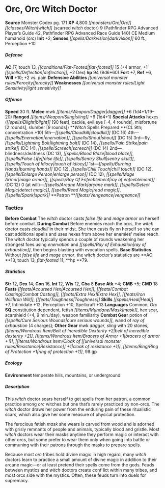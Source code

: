 ﻿---
cssclass: [monsters]
title1: Orc, Orc Witch Doctor
title2: Orc Witch Doctor
CR: 8
sources:
- name: Monster Codex
  page: 171
  link: http://paizo.com/products/btpy9926?Pathfinder-Roleplaying-Game-Monster-Codex
XP: 4800
race: Orc
classes:
- witch (scarred witch doctor) 9 (Pathfinder RPG Advanced Player's Guide 42, Pathfinder
  RPG Advanced Race Guide 140)
alignment: CE
size: Medium
type: humanoid
subtypes:
- orc
initiative:
  bonus: 2
senses:
  darkvision: 60
AC:
  AC: 17
  touch: 13
  flat_footed: 15
  components:
    armor: 4
    deflection: 1
    dex: 2
HP:
  HP: 94
  long: 9d6+60
saves:
  fort: 7
  ref: 6
  will: 10
  other: +2 vs. pain
defensive_abilities:
- ferocity
weaknesses:
- light sensitivity
speeds:
  base: 30
attacks:
  melee:
  - - text: mwk dagger +6 (1d4+1/19-20)
      entries:
      - - damage: 1d4+1
          crit_range: 19-20
      attack: mwk dagger
      bonus:
      - 6
  ranged:
  - - text: sling +6 (1d4+1)
      entries:
      - - damage: 1d4+1
      attack: sling
      bonus:
      - 6
  special:
  - hexes (blight [90 feet], cackle, evil eye [-4, 4 rounds], misfortune [2 rounds],
    slumber [9 rounds])
spells:
  entries:
  - name: cloudkill
    source: Witch
    level: 5
    DC: 16
  - name: enervation
    source: Witch
    level: 4
  - name: shout
    source: Witch
    level: 4
    DC: 15
  - name: fly
    source: Witch
    level: 3
  - name: lightning bolt
    source: Witch
    level: 3
    DC: 14
  - superscripts:
    - APG
    name: pain strike
    source: Witch
    level: 3
    DC: 14
  - superscripts:
    - APG
    name: screech
    source: Witch
    level: 3
    DC: 14
  - name: blindness/deafness
    source: Witch
    level: 2
    DC: 13
  - superscripts:
    - ARG
    name: blood blaze
    source: Witch
    level: 2
  - name: false life
    source: Witch
    level: 2
  - superscripts:
    - ARG
    name: sentry skull
    source: Witch
    level: 2
  - name: touch of idiocy
    source: Witch
    level: 2
  - name: burning hands
    source: Witch
    level: 1
    DC: 12
  - name: chill touch
    source: Witch
    level: 1
    DC: 12
  - name: enlarge person
    source: Witch
    level: 1
    DC: 12
  - name: mage armor
    source: Witch
    level: 1
  - name: ray of enfeeblement
    source: Witch
    level: 1
    DC: 12
  - name: arcane mark
    source: Witch
    level: 0
  - name: detect magic
    source: Witch
    level: 0
  - name: read magic
    source: Witch
    level: 0
  - superscripts:
    - APG
    name: spark
    source: Witch
    level: 0
  sources:
  - name: Witch
    type: prepared
    CL: 9
    concentration: 10
    slots:
      0: at-will
    patron: vengeance
tactics:
  Before Combat: The witch doctor casts false life and mage armor on herself before
    combat.
  During Combat: Before enemies reach the orcs, the witch doctor casts cloudkill in
    their midst. She then casts fly on herself so she can cast additional spells and
    uses hexes from above her enemies' melee reach. The witch doctor typically spends
    a couple of rounds weakening her strongest foes using enervation and ray of exhaustion,
    then begins blasting with evocation spells.
  Base Statistics: Without false life and mage armor, the witch doctor's statistics
    are AC 13, touch 13, flat-footed 11; hp 79.
ability_scores:
  STR: 12
  DEX: 14
  CON: 16
  INT: 12
  WIS: 12
  CHA: 8
BAB: 4
CMB: 5
CMD: 18
feats:
- superscripts:
  - APG
  name: Accursed Hex
- name: Combat Casting
- superscripts:
  - APG
  name: Extra Hex
- name: Iron Will
- name: Toughness
skills:
  Heal: 7
  Intimidate: 12
  Perception: 10
  Spellcraft: 13
languages:
- Common
- Orc
special_qualities:
- constitution dependent
- fetish mask
- hex scar
- scarshield (+4, 9 min./day)
- weapon familiarity
gear:
  combat:
  - potion of cure serious wounds
  - wand of ray of exhaustion (4 charges)
  other:
  - mwk dagger
  - sling with 20 stones
  - belt of incredible dexterity +2
  - bracers of armor +1
  - cloak of resistance +1
  - ring of protection +1
  - 98 gp
ecology:
  environment: temperate hills, mountains, or underground
desc_long: |-
  This witch doctor scars herself to get spells from her patron, a common practice among orc witches but one that's rarely practiced by non-orcs. The witch doctor draws her power from the enduring pain of these ritualistic scars, which also give her some measure of physical protection.

   The ferocious fetish mask she wears is carved from wood and is adorned with grisly remnants of people and animals, typically blood and gristle. Most witch doctors wear their masks anytime they perform magic or interact with other orcs, but some prefer to wear them only when going into battle or communing with their patrons through the masks to prepare spells.

   Because most orc tribes hold divine magic in high regard, many witch doctors learn to practice a small amount of divine magic in addition to their arcane magic-or at least pretend their spells come from the gods. Feuds between mystics and witch doctors create conf lict within many tribes, and most orcs side with the mystics. Often, these feuds turn into duels for supremacy.

---

# Orc, Orc Witch Doctor

**Source** Monster Codex pg. 171
**XP** 4,800
_[[monsters/Orc|Orc]]_ _[[classes/Witch|witch]]_ (scarred _witch_ doctor) 9 (Pathfinder RPG Advanced Player’s Guide 42, Pathfinder RPG Advanced Race Guide 140)
CE Medium humanoid (_orc_)
**Init** +2; **Senses** _[[spells/Darkvision|darkvision]]_ 60 ft.; Perception +10

##### Defense

**AC** 17, touch 13, _[[conditions/Flat-Footed|flat-footed]]_ 15 (+4 armor, +1 _[[spells/Deflection|deflection]]_, +2 Dex)
**hp** 94 (9d6+60)
**Fort** +7, **Ref** +6, **Will** +10; +2 vs. pain
**Defensive Abilities** _[[universal monster rules/Ferocity|ferocity]]_
**Weaknesses** _[[universal monster rules/Light Sensitivity|light sensitivity]]_

##### Offense
**Speed** 30 ft.
**Melee** mwk _[[items/Weapon/Dagger|dagger]]_ +6 (1d4+1/19–20)
**Ranged** _[[items/Weapon/Sling|sling]]_ +6 (1d4+1)
**Special Attacks** hexes (_[[spells/Blight|blight]]_ [90 feet], cackle, evil eye [–4, 4 rounds], misfortune [2 rounds], slumber [9 rounds])
**_Witch_ Spells Prepared **(CL 9th; concentration +10)
5th—_[[spells/Cloudkill|cloudkill]]_ (DC 16)
4th—_[[spells/Enervation|enervation]]_, _[[spells/Shout|shout]]_ (DC 15)
3rd—fly, _[[spells/Lightning Bolt|lightning bolt]]_ (DC 14), _[[spells/Pain Strike|pain strike]]_ (DC 14), _[[spells/Screech|screech]]_ (DC 14)
2nd—blindness/deafness (DC 13), _[[spells/Blood Blaze|blood blaze]]_, _[[spells/False Life|false life]]_, _[[spells/Sentry Skull|sentry skull]]_, _[[spells/Touch of Idiocy|touch of idiocy]]_
1st—_[[spells/Burning Hands|burning hands]]_ (DC 12), _[[spells/Chill Touch|chill touch]]_ (DC 12), _[[spells/Enlarge Person|enlarge person]]_ (DC 12), _[[spells/Mage Armor|mage armor]]_, _[[spells/Ray Of Enfeeblement|ray of enfeeblement]]_ (DC 12)
0 (at will)—_[[spells/Arcane Mark|arcane mark]]_, _[[spells/Detect Magic|detect magic]]_, _[[spells/Read Magic|read magic]]_, _[[spells/Spark|spark]]_
**Patron **_[[feats/Vengeance|vengeance]]_

### Tactics

**Before Combat** The _witch_ doctor casts _false life_ and _mage armor_ on herself before combat.
 **During Combat** Before enemies reach the orcs, the _witch_ doctor casts _cloudkill_ in their midst. She then casts fly on herself so she can cast additional spells and uses hexes from above her enemies’ melee reach. The _witch_ doctor typically spends a couple of rounds weakening her strongest foes using _enervation_ and _[[spells/Ray of Exhaustion|ray of exhaustion]]_, then begins blasting with evocation spells.
 **Base Statistics** Without _false life_ and _mage armor_, the _witch_ doctor’s statistics are **AC **13, touch 13, _flat-footed_ 11; **hp **79.

##### Statistics
**Str** 12, **Dex** 14, **Con** 16, **Int** 12, **Wis** 12, **Cha** 8
**Base Atk** +4; **CMB** +5; **CMD** 18
**Feats** _[[feats/Accursed Hex|Accursed Hex]]_, _[[feats/Combat Casting|Combat Casting]]_, _[[feats/Extra Hex|Extra Hex]]_, _[[feats/Iron Will|Iron Will]]_, _[[feats/Toughness|Toughness]]_
**Skills** _[[spells/Heal|Heal]]_ +7, Intimidate +12, Perception +10, Spellcraft +13
**Languages** Common, _Orc_
**SQ** constitution dependent, fetish _[[items/Mundane/Mask|mask]]_, hex scar, scarshield (+4, 9 min./day), weapon familiarity
**Combat Gear** potion of _[[spells/Cure Serious Wounds|cure serious wounds]]_, wand of _ray of exhaustion_ (4 charges); **Other Gear** mwk _dagger_, _sling_ with 20 stones, _[[items/Wondrous Item/Belt of Incredible Dexterity +2|belt of incredible dexterity +2]]_, _[[items/Wondrous Item/Bracers of Armor +1|bracers of armor +1]]_, _[[items/Wondrous Item/Cloak of _[[universal monster rules/Resistance|Resistance]]_ +1|cloak of _resistance_ +1]]_, _[[items/Ring/Ring of Protection +1|ring of protection +1]]_, 98 gp

##### Ecology

**Environment** temperate hills, mountains, or underground

##### Description

This _witch_ doctor scars herself to get spells from her patron, a common practice among _orc_ witches but one that’s rarely practiced by non-orcs. The _witch_ doctor draws her power from the enduring pain of these ritualistic scars, which also give her some measure of physical protection.

The ferocious fetish _mask_ she wears is carved from wood and is adorned with grisly remnants of people and animals, typically blood and gristle. Most _witch_ doctors wear their masks anytime they perform magic or interact with other orcs, but some prefer to wear them only when going into battle or communing with their patrons through the masks to prepare spells.

Because most _orc_ tribes hold divine magic in high regard, many _witch_ doctors learn to practice a small amount of divine magic in addition to their arcane magic—or at least pretend their spells come from the gods. Feuds between mystics and _witch_ doctors create conf lict within many tribes, and most orcs side with the mystics. Often, these feuds turn into duels for supremacy.